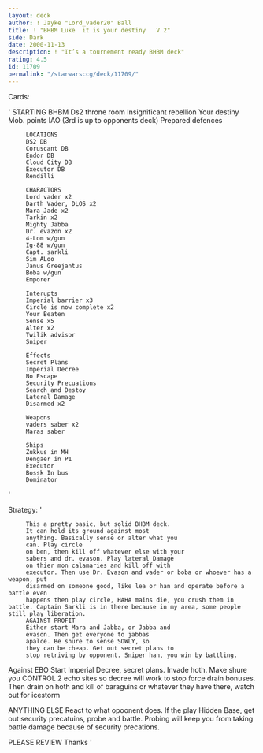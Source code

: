 ```yaml
---
layout: deck
author: ! Jayke "Lord_vader20" Ball
title: ! "BHBM Luke  it is your destiny   V 2"
side: Dark
date: 2000-11-13
description: ! "It’s a tournement ready BHBM deck"
rating: 4.5
id: 11709
permalink: "/starwarsccg/deck/11709/"
---
```

Cards: 

'
		 STARTING
		 BHBM
		 Ds2 throne room
		 Insignificant rebellion
		 Your destiny
		 Mob. points
		 IAO
		 (3rd is up to opponents deck)
		 Prepared defences

		 LOCATIONS
		 DS2 DB
		 Coruscant DB
		 Endor DB
		 Cloud City DB
		 Executor DB
		 Rendilli

		 CHARACTORS
		 Lord vader x2
		 Darth Vader, DLOS x2
		 Mara Jade x2
		 Tarkin x2
		 Mighty Jabba
		 Dr. evazon x2
		 4-Lom w/gun
		 Ig-88 w/gun
		 Capt. sarkli
		 Sim ALoo
		 Janus Greejantus
		 Boba w/gun
		 Emporer

		 Interupts
		 Imperial barrier x3
		 Circle is now complete x2
		 Your Beaten
		 Sense x5
		 Alter x2
		 Twilik advisor
		 Sniper

		 Effects
		 Secret Plans
		 Imperial Decree
		 No Escape
		 Security Precuations
		 Search and Destoy
		 Lateral Damage
		 Disarmed x2

		 Weapons
		 vaders saber x2
		 Maras saber

		 Ships
		 Zukkus in MH
		 Dengaer in P1
		 Executor
		 Bossk In bus
		 Dominator
'

Strategy: '


		 This a pretty basic, but solid BHBM deck.
		 It can hold its ground against most
		 anything. Basically sense or alter what you
		 can. Play circle
		 on ben, then kill off whatever else with your
		 sabers and dr. evason. Play lateral Damage
		 on thier mon calamaries and kill off with
		 executor. Then use Dr. Evason and vader or boba or whoever has a weapon, put
		 disarmed on someone good, like lea or han and operate before a battle even
		 happens then play circle, HAHA mains die, you crush them in battle. Captain Sarkli is in there because in my area, some people still play liberation.
		 AGAINST PROFIT
		 Either start Mara and Jabba, or Jabba and
		 evason. Then get everyone to jabbas
		 apalce. Be shure to sense SOWLY, so
		 they can be cheap. Get out secret plans to
		 stop retriving by opponent. Sniper han, you win by battling.
Against EBO
Start Imperial Decree, secret plans. Invade hoth. Make shure you CONTROL 2 echo sites so decree will work to stop force drain bonuses. Then drain on hoth and kill of baraguins or whatever they have there, watch out for icestorm

ANYTHING ELSE
React to what opoonent does. If the play Hidden Base, get out security precatuins, probe and battle. Probing will keep you from taking battle damage because of security precations.

PLEASE REVIEW
Thanks '
